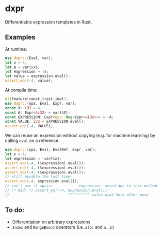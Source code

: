 # dxpr
Differentiable expression templates in Rust.

## Examples

At runtime:
```rust
use dxpr::{Eval, var};
let x = 4;
let a = var(&x);
let expression = -a;
let value = expression.eval();
assert_eq!(-4, value);
```

At compile time:
```rust
#![feature(const_trait_impl)]
use dxpr::{ops, Eval, Expr, var};
const X: i32 = 4;
const A: Expr<&i32> = var(&X);
const EXPRESSION: Expr<ops::Neg<Expr<&i32>>> = -A;
const VALUE: i32 = EXPRESSION.eval();
assert_eq!(-4, VALUE);
```

We can reuse an expression without copying (e.g. for machine learning) by calling `eval` on a reference:
```rust
use dxpr::{ops, Eval, EvalRef, Expr, var};
let x = 4;
let expression = -var(&x);
assert_eq!(-4, (&expression).eval());
assert_eq!(-4, (&expression).eval());
assert_eq!(-4, (&expression).eval());
// still movable the last time:
assert_eq!(-4, expression.eval());
// can't use it again:    ------ `expression` moved due to this method call
// /* bad! */ assert_eq!(-4, expression.eval());
//                           ^^^^^^^^^^ value used here after move
```

## To do:
- Differentiation on arbitrary expressions
- `Index` and `RangeBound` operators (i.e. `a[b]` and `a..b`)
